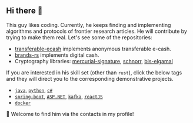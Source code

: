 ## Hi there 👋

This guy likes coding. Currently, he keeps finding and implementing algorithms and protocols of frontier research articles. He will contribute by trying to make them real. Let's see some of the repositories:

- [transferable-ecash](https://github.com/AlvinHon/transferable-ecash) implements anonymous transferable e-cash.
- [brands-rs](https://github.com/AlvinHon/brands-rs) implements digital cash.
- Cryptography libraries: [mercurial-signature](https://github.com/AlvinHon/mercurial-signature), [schnorr](https://github.com/AlvinHon/schnorr), [bls-elgamal](https://github.com/AlvinHon/bls-elgamal)

If you are interested in his skill set (other than `rust`), click the below tags and they will direct you to the corresponding demonstrative projects.

- [`java`][distributed-model-inference], [`python`][chess-on-blockchain], [`c#`][orderbook-cs]
- [`spring-boot`][todolist-web], [`ASP.NET`][orderbook-cs], [`kafka`][distributed-model-inference], [`reactJS`][config-ui]
- [`docker`][distributed-model-inference]
 
[distributed-model-inference]: https://github.com/AlvinHon/distributed-model-inference
[orderbook-cs]: https://github.com/AlvinHon/orderbook-cs
[todolist-web]: https://github.com/AlvinHon/todolist-web
[config-ui]: https://github.com/AlvinHon/config-ui
[chess-on-blockchain]: https://github.com/AlvinHon/chess-on-blockchain
[brands-cpp]: https://github.com/AlvinHon/DigitalCash-Brands

💬 Welcome to find him via the contacts in my profile!

